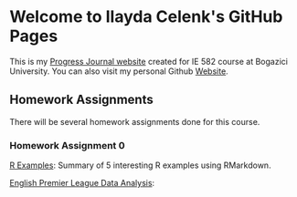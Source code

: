 # Welcome to Ilayda Celenk's GitHub Pages

This is my [Progress Journal website](https://bu-ie-582.github.io/fall20-ilaydacelenk/) created for IE 582 course at Bogazici University. You can also visit my personal Github [Website](https://ilaydacelenk.github.io/). 

## Homework Assignments

There will be several homework assignments done for this course.

### Homework Assignment 0
[R Examples](files/HW_0.html): Summary of 5 interesting R examples using RMarkdown.

[English Premier League Data Analysis](https://bu-ie-582.github.io/fall20-ilaydacelenk/files/Homework_1.html):



